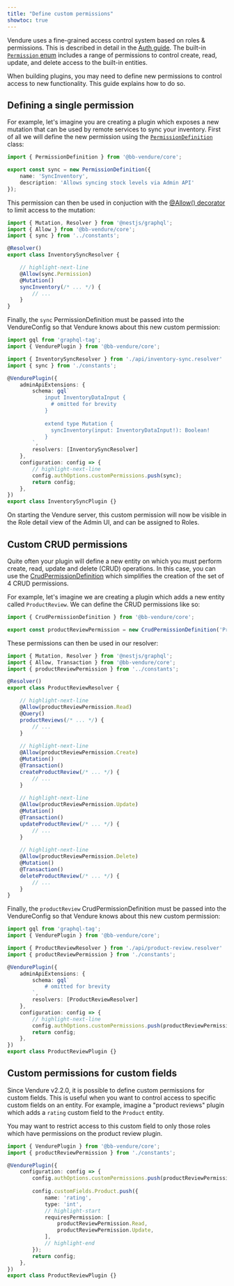 ```yaml
---
title: "Define custom permissions"
showtoc: true
---
```


Vendure uses a fine-grained access control system based on roles & permissions. This is described in detail in the [Auth guide](/guides/core-concepts/auth/). The built-in [`Permission` enum](/reference/typescript-api/common/permission/) includes a range of permissions to control create, read, update, and delete access to the built-in entities.

When building plugins, you may need to define new permissions to control access to new functionality. This guide explains how to do so.

## Defining a single permission

For example, let's imagine you are creating a plugin which exposes a new mutation that can be used by remote services to sync your inventory. First of all we will define the new permission using the [`PermissionDefinition`](/reference/typescript-api/auth/permission-definition/) class:

```ts title="src/plugins/inventory-sync/constants.ts"
import { PermissionDefinition } from '@bb-vendure/core';

export const sync = new PermissionDefinition({
    name: 'SyncInventory',
    description: 'Allows syncing stock levels via Admin API'
});
```

This permission can then be used in conjuction with the [@Allow() decorator](/reference/typescript-api/request/allow-decorator/) to limit access to the mutation:

```ts title="src/plugins/inventory-sync/api/inventory-sync.resolver.ts"
import { Mutation, Resolver } from '@nestjs/graphql';
import { Allow } from '@bb-vendure/core';
import { sync } from '../constants';

@Resolver()
export class InventorySyncResolver {

    // highlight-next-line
    @Allow(sync.Permission)
    @Mutation()
    syncInventory(/* ... */) {
        // ...
    }
}
```

Finally, the `sync` PermissionDefinition must be passed into the VendureConfig so that Vendure knows about this new custom permission:

```ts title="src/plugins/inventory-sync/inventory-sync.plugin.ts"
import gql from 'graphql-tag';
import { VendurePlugin } from '@bb-vendure/core';

import { InventorySyncResolver } from './api/inventory-sync.resolver'
import { sync } from './constants';

@VendurePlugin({
    adminApiExtensions: {
        schema: gql`
            input InventoryDataInput {
              # omitted for brevity
            }
        
            extend type Mutation {
              syncInventory(input: InventoryDataInput!): Boolean!
            }
        `,
        resolvers: [InventorySyncResolver]
    },
    configuration: config => {
        // highlight-next-line
        config.authOptions.customPermissions.push(sync);
        return config;
    },
})
export class InventorySyncPlugin {}
```

On starting the Vendure server, this custom permission will now be visible in the Role detail view of the Admin UI, and can be assigned to Roles.

## Custom CRUD permissions

Quite often your plugin will define a new entity on which you must perform create, read, update and delete (CRUD) operations. In this case, you can use the [CrudPermissionDefinition](/reference/typescript-api/auth/permission-definition/#crudpermissiondefinition) which simplifies the creation of the set of 4 CRUD permissions. 

For example, let's imagine we are creating a plugin which adds a new entity called `ProductReview`. We can define the CRUD permissions like so:

```ts title="src/plugins/product-review/constants.ts"
import { CrudPermissionDefinition } from '@bb-vendure/core';

export const productReviewPermission = new CrudPermissionDefinition('ProductReview');
```

These permissions can then be used in our resolver:

```ts title="src/plugins/product-review/api/product-review.resolver.ts"
import { Mutation, Resolver } from '@nestjs/graphql';
import { Allow, Transaction } from '@bb-vendure/core';
import { productReviewPermission } from '../constants';

@Resolver()
export class ProductReviewResolver {

    // highlight-next-line
    @Allow(productReviewPermission.Read)
    @Query()
    productReviews(/* ... */) {
        // ...
    }
    
    // highlight-next-line
    @Allow(productReviewPermission.Create)
    @Mutation()
    @Transaction()
    createProductReview(/* ... */) {
        // ...
    }
    
    // highlight-next-line
    @Allow(productReviewPermission.Update)
    @Mutation()
    @Transaction()
    updateProductReview(/* ... */) {
        // ...
    }
    
    // highlight-next-line
    @Allow(productReviewPermission.Delete)
    @Mutation()
    @Transaction()
    deleteProductReview(/* ... */) {
        // ...
    }
}
```

Finally, the `productReview` CrudPermissionDefinition must be passed into the VendureConfig so that Vendure knows about this new custom permission:

```ts title="src/plugins/product-review/product-review.plugin.ts"
import gql from 'graphql-tag';
import { VendurePlugin } from '@bb-vendure/core';

import { ProductReviewResolver } from './api/product-review.resolver'
import { productReviewPermission } from './constants';

@VendurePlugin({
    adminApiExtensions: {
        schema: gql`
            # omitted for brevity
        `,
        resolvers: [ProductReviewResolver]
    },
    configuration: config => {
        // highlight-next-line
        config.authOptions.customPermissions.push(productReviewPermission);
        return config;
    },
})
export class ProductReviewPlugin {}
```

## Custom permissions for custom fields

Since Vendure v2.2.0, it is possible to define custom permissions for custom fields. This is useful when you want to 
control access to specific custom fields on an entity. For example, imagine a "product reviews" plugin which adds a
`rating` custom field to the `Product` entity. 

You may want to restrict access to this custom field to only those roles which have permissions on the product review
plugin.

```ts title="src/plugins/product-review.plugin.ts"
import { VendurePlugin } from '@bb-vendure/core';
import { productReviewPermission } from './constants';

@VendurePlugin({
    configuration: config => {
        config.authOptions.customPermissions.push(productReviewPermission);
        
        config.customFields.Product.push({
            name: 'rating',
            type: 'int',
            // highlight-start
            requiresPermission: [
                productReviewPermission.Read, 
                productReviewPermission.Update,
            ],
            // highlight-end
        });
        return config;
    },
})
export class ProductReviewPlugin {}
```